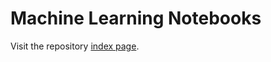 # Machine Learning Notebooks

Visit the repository [index page](https://diegoinacio.github.io/machine-learning-notebooks/).